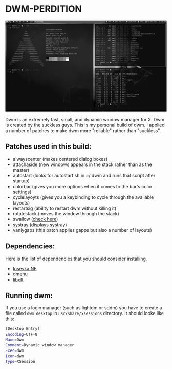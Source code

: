 # DWM-PERDITION

![Preview](./preview.png)

Dwm is an extremely fast, small, and dynamic window manager for X. Dwm is created by the suckless guys.  This is my personal build of dwm.  I applied a number of patches to make dwm more "reliable" rather than "suckless". 

## Patches used in this build:
- alwayscenter (makes centered dialog boxes)
- attachaside (new windows appears in the stack rather than as the master)
- autostart (looks for autostart.sh in ~/.dwm and runs that script after startup)
- colorbar (gives you more options when it comes to the bar's color settings)
- cyclelayoyts (gives you a keybinding to cycle through the avaliable layouts)
- restartsig (ability to restart dwm without killing it)
- rotatestack (moves the window through the stack)
- swallow ([check here](https://www.youtube.com/watch?v=92uo5OBOKfY))
- systray (displays systray)
- vaniygaps (this patch applies gapps but also a number of layouts)

## Dependencies:

Here is the list of dependencies that you should consider installing.
- [Iosevka NF](https://github.com/ryanoasis/nerd-fonts/releases/download/v2.1.0/Iosevka.zip)
- [dmenu](https://tools.suckless.org/dmenu/)
- [libxft](https://aur.archlinux.org/packages/libxft-bgra/)

## Running dwm:

If you use a login manager (such as lightdm or sddm) you have to create a file called `dwm.desktop` in `usr/share/xsessions` directory. It should looke like this:
```bash
[Desktop Entry]
Encoding=UTF-8
Name=Dwm
Comment=Dynamic window manager
Exec=dwm
Icon=dwm
Type=XSession
```
